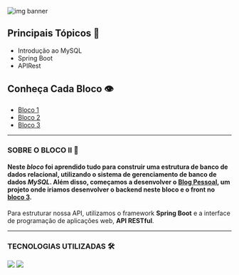 ![img banner](https://i.imgur.com/s2PEvft.png)

## Principais Tópicos 📌

- Introdução ao MySQL
- Spring Boot
- APIRest

## Conheça Cada Bloco 👁‍

* [Bloco 1](https://github.com/marianac-campos/bootcamp_generation/tree/main/Bloco1)
* [Bloco 2](https://github.com/marianac-campos/bootcamp_generation/tree/main/Bloco2)
* [Bloco 3](https://github.com/marianac-campos/bootcamp_generation/tree/main/bloco3)

---

### SOBRE O BLOCO II 📝
#### Neste *bloco* foi aprendido tudo para construir uma **estrutura de banco de dados relacional**, utilizando o sistema de gerenciamento de banco de dados ***MySQL***. Além disso, começamos a desenvolver o [Blog Pessoal](https://github.com/marianac-campos/Blog_Pessoal.v3), um projeto onde iriamos desenvolver o backend neste bloco e o front no [bloco 3](https://github.com/marianac-campos/bootcamp_generation/tree/main/bloco3).
Para estruturar nossa API, utilizamos o framework **Spring Boot** e a interface de programação de aplicações web, **API RESTful**. 

----

### TECNOLOGIAS UTILIZADAS 🛠

<img src="https://img.shields.io/badge/MySQL-4479A1?style=for-the-badge&logo=MySQL&logoColor=white&"> <img src="https://img.shields.io/badge/SpringBoot-6DB33F?style=for-the-badge&logo=Spring&logoColor=white&">

